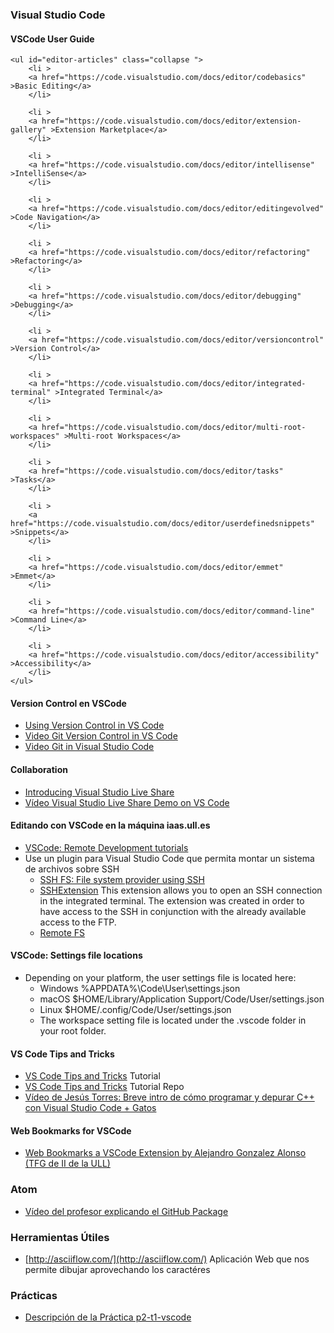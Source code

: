 ### Visual Studio Code

#### VSCode User Guide

    <ul id="editor-articles" class="collapse ">
        <li >
        <a href="https://code.visualstudio.com/docs/editor/codebasics" >Basic Editing</a>
        </li>

        <li >
        <a href="https://code.visualstudio.com/docs/editor/extension-gallery" >Extension Marketplace</a>
        </li>
    
        <li >
        <a href="https://code.visualstudio.com/docs/editor/intellisense" >IntelliSense</a>
        </li>
    
        <li >
        <a href="https://code.visualstudio.com/docs/editor/editingevolved" >Code Navigation</a>
        </li>
    
        <li >
        <a href="https://code.visualstudio.com/docs/editor/refactoring" >Refactoring</a>
        </li>
    
        <li >
        <a href="https://code.visualstudio.com/docs/editor/debugging" >Debugging</a>
        </li>
    
        <li >
        <a href="https://code.visualstudio.com/docs/editor/versioncontrol" >Version Control</a>
        </li>
    
        <li >
        <a href="https://code.visualstudio.com/docs/editor/integrated-terminal" >Integrated Terminal</a>
        </li>
    
        <li >
        <a href="https://code.visualstudio.com/docs/editor/multi-root-workspaces" >Multi-root Workspaces</a>
        </li>
    
        <li >
        <a href="https://code.visualstudio.com/docs/editor/tasks" >Tasks</a>
        </li>
    
        <li >
        <a href="https://code.visualstudio.com/docs/editor/userdefinedsnippets" >Snippets</a>
        </li>
    
        <li >
        <a href="https://code.visualstudio.com/docs/editor/emmet" >Emmet</a>
        </li>
    
        <li >
        <a href="https://code.visualstudio.com/docs/editor/command-line" >Command Line</a>
        </li>
    
        <li >
        <a href="https://code.visualstudio.com/docs/editor/accessibility" >Accessibility</a>
        </li>
    </ul>
    
#### Version Control en VSCode

- [Using Version Control in VS Code](https://code.visualstudio.com/docs/editor/versioncontrol)
- [Video Git Version Control in VS Code](https://youtu.be/AKNYgP0yEOY)
- [Video Git in Visual Studio Code](https://youtu.be/wMqukSKYcvU)

#### Collaboration
- [Introducing Visual Studio Live Share](https://code.visualstudio.com/blogs/2017/11/15/live-share)
- <a href="https://youtu.be/fWXe1HQ1wVA" target="_blank">Vídeo Visual Studio Live Share Demo on VS Code</a>

#### Editando con VSCode en la máquina iaas.ull.es

- [VSCode: Remote Development tutorials](https://code.visualstudio.com/docs/remote/remote-tutorials)
- Use un plugin para Visual Studio Code que permita montar un sistema de archivos sobre SSH
  - [SSH FS: File system provider using SSH](https://marketplace.visualstudio.com/items?itemName=Kelvin.vscode-sshfs)
  - [SSHExtension](https://marketplace.visualstudio.com/items?itemName=kondratiev.sshextension) This extension allows you to open an SSH connection in the integrated terminal. The extension was created in order to have access to the SSH in conjunction with the already available access to the FTP.
  - [Remote FS](https://marketplace.visualstudio.com/items?itemName=liximomo.remotefs)

#### VSCode: Settings file locations

- Depending on your platform, the user settings file is located here:
  - Windows %APPDATA%\Code\User\settings.json
  - macOS $HOME/Library/Application Support/Code/User/settings.json
  - Linux $HOME/.config/Code/User/settings.json
  - The workspace setting file is located under the .vscode folder in your root folder.

#### VS Code Tips and Tricks

- <a href="https://code.visualstudio.com/docs/getstarted/tips-and-trick" target="_blank">VS Code Tips and Tricks</a> Tutorial
- <a href="https://github.com/microsoft/vscode-tips-and-tricks" target="_blank">VS Code Tips and Tricks</a> Tutorial Repo
- <a href="https://youtu.be/3owknsJy-iE" target="_blank">Vídeo de Jesús Torres: Breve intro de cómo programar y depurar C++ con Visual Studio Code + Gatos</a>

#### Web Bookmarks for VSCode

- <a href="https://marketplace.visualstudio.com/items?itemName=alu0100997910.webbookmarks" target="_blank">Web Bookmarks a VSCode Extension by Alejandro Gonzalez Alonso</a> 
<a href="https://github.com/ULL-ESIT-GRADOII-TFG/tfg-alejandro-gonzalez-alonso" target="_blank">(TFG de II de la ULL)</a>

### Atom

- [Vídeo del profesor explicando el GitHub Package](https://youtu.be/kFtGxyyLRTc)

### Herramientas Útiles

* [http://asciiflow.com/](http://asciiflow.com/) Aplicación Web que nos permite dibujar aprovechando los caractéres 


### Prácticas
 
- <a href="practicas/p2-t1-vscode/" target="_blank">Descripción de la Práctica p2-t1-vscode</a>
